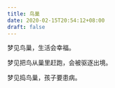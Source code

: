 ```yaml
---
title: 鸟巢
date: 2020-02-15T20:54:12+08:00
draft: false
---
```


梦见鸟巢，生活会幸福。

梦见把鸟从巢里赶跑，会被驱逐出境。

梦见捣鸟巢，孩子要患病。